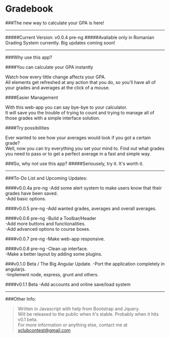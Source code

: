 # Gradebook

###The new way to calculate your GPA is here!

---

#####Current Version: v0.0.4 pre-ng
#####Avaliable only in Romanian Grading System currently. Big updates coming soon!

---


###Why use this app?

####You can calculate your GPA instantly

Watch how every little change affects your GPA.<br/>
All elements get refreshed at any action that you do, so you'll have all of your grades and averages at the click of a mouse.

####Easier Management

With this web-app you can say bye-bye to your calculator.<br/>
It will save you the trouble of trying to count and trying to manage all of those grades with a simple interface solution.

####Try possibilities

Ever wanted to see how your averages would look if you got a certain grade?<br/>
Well, now you can try everything you set your mind to. Find out what grades you need to pass or to get a perfect average in a fast and simple way.

###So, why not use this app?
#####Seriousely, try it. It's worth it.

---

###To-Do List and Upcoming Updates:

####v0.0.4a pre-ng
-Add some alert system to make users know that their grades have been saved.<br/>
-Add basic options.

####v0.0.5 pre-ng
-Add wanted grades, averages and overall averages.<br/>

####v0.0.6 pre-ng
-Build a Toolbar/Header<br/>
-Add more buttons and functionalities.<br/>
-Add advanced options to course boxes.

####v0.0.7 pre-ng
-Make web-app responsive.

####v0.0.8 pre-ng
-Clean up interface.<br/>
-Make a better layout by adding some plugins.

###v0.1.0 Beta / The Big Angular Update.
-Port the application completely in angularjs.<br/>
-Implement node, express, grunt and others.

####v0.1.1 Beta
-Add accounts and online save/load system

---

###Other Info:
>Written in Javascript with help from Bootstrap and Jquery.<br/>
>Will be released to the public when it's stable. Probably when it hits v0.1 beta.<br/>
>For more information or anything else, contact me at xclubcontest@gmail.com